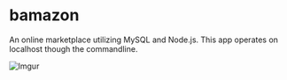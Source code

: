 # bamazon
An online marketplace utilizing MySQL and Node.js. This app operates on localhost though the commandline.

![Imgur](https://i.imgur.com/x1wtUhy.gifv)